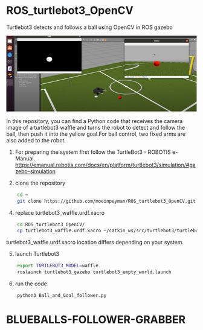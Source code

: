 # ROS_turtlebot3_OpenCV
Turtlebot3 detects and follows a ball using OpenCV in ROS gazebo 

[![Demo CountPages alpha](https://github.com/moeinpeyman/ROS_turtlebot3_OpenCV/blob/main/demo.jpg)](https://youtu.be/Rw6ATkORRG8)



In this repository, you can find a Python code that receives the camera image of a turtlebot3 waffle and turns the robot to detect and follow the ball, then push it into the yellow goal.For ball control, two fixed arms are also added to the robot.

1) For preparing the system first follow the TurtleBot3 - ROBOTIS e-Manual.
https://emanual.robotis.com/docs/en/platform/turtlebot3/simulation/#gazebo-simulation

2) clone the repository
```sh
    cd ~
    git clone https://github.com/moeinpeyman/ROS_turtlebot3_OpenCV.git
```
4) replace turtlebot3_waffle.urdf.xacro
```sh
    cd ROS_turtlebot3_OpenCV/
    cp turtlebot3_waffle.urdf.xacro ~/catkin_ws/src/turtlebot3/turtlebot3_description/urdf/
```
turtlebot3_waffle.urdf.xacro location differs depending on your system.

5) launch Turtlebot3
```sh
    export TURTLEBOT3_MODEL=waffle
    roslaunch turtlebot3_gazebo turtlebot3_empty_world.launch
```

6) run the code
```sh
    python3 Ball_and_Goal_follower.py
```   
    
 



# BLUEBALLS-FOLLOWER-GRABBER
